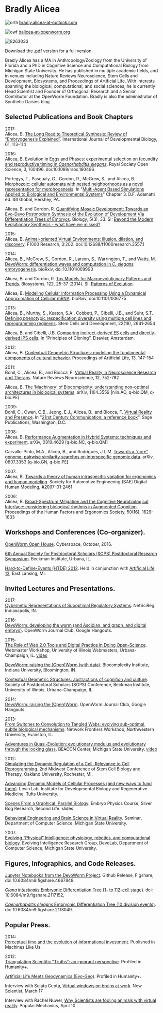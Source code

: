 # Bradly Alicea

![orth](https://user-images.githubusercontent.com/2716218/29792299-9c006dd0-8c05-11e7-9d11-ce67d78ec669.png) [bradly.alicea-at-outlook.com](bradly.alicea@outlook.com)

![owf](https://user-images.githubusercontent.com/2716218/29792323-ace12ea0-8c05-11e7-93e3-c104798e399b.png) [balicea-at-openworm.org](bradly.alicea@openworm.org)

![8263033](https://user-images.githubusercontent.com/2716218/29790202-9e23dcde-8bfe-11e7-88a4-3154dcb70106.png)

Download the [.pdf](https://independent.academia.edu/BradlyAlicea/CurriculumVitae) version for a full version.

Bradly Alicea has a MA in Anthropology/Zoology from the University of Florida and a PhD in Cognitive Science and Computational Biology from Michigan State University. He has published in multiple academic fields, and in venues including Nature Reviews Neuroscience, Stem Cells and Development, Biosystems, and Proceedings of Artificial Life. With interests spanning the biological, computational, and social sciences, he is currently Head Scientist and Founder of Orthogonal Research and a Senior Contributor at the OpenWorm Foundation. Bradly is also the administrator of Synthetic Daisies blog.

## Selected Publications and Book Chapters

2017:<br>
Alicea, B. [The Long Road to Theoretical Synthesis: Review of “Embryogenesis Explained”](http://www.ijdb.ehu.es/web/paper/170046ba/the-long-road-to-theoretical-synthesis). International Journal of Developmental Biology, 61, 113-114

2016:<br>
Alicea, B.  [Evolution in Eggs and Phases: experimental selection on fecundity and reproductive timing in _Caenorhabditis elegans_](http://rsos.royalsocietypublishing.org/content/3/11/160496.article-info). Royal Society Open Science, 3, 160496. doi:10.1098/rsos.160496

Portegys, T., Pascualy, G., Gordon, R., McGrew, S., and Alicea, B.  [Morphozoic: cellular automata with nested neighborhoods as a novel representation for morphogenesis](https://www.researchgate.net/publication/311738597_Morphozoic_Cellular_Automata_with_Nested_Neighborhoods_as_a_Metamorphic_Representation_of_Morphogenesis). In "[Multi-Agent Based Simulations Applied to Biological and Environmental Systems](http://www.igi-global.com/publish/call-for-papers/call-details/1951)" Chapter 3. D.F. Adamatti ed. IGI Global, Hershey, PA.

Alicea, B. and Gordon, R.  [Quantifying Mosaic Development: Towards an Evo-Devo Postmodern Synthesis of the Evolution of Development Via Differentiation Trees of Embryos](http://www.mdpi.com/2079-7737/5/3/33). Biology, 5(3), 33.  SI: [Beyond the Modern Evolutionary Synthesis - what have we missed?](http://www.mdpi.com/journal/biology/special_issues/modern_evolve)

2015:<br>
Alicea, B.  [Animal-oriented Virtual Environments: illusion, dilation, and discovery](http://f1000research.com/articles/3-202/v2). F1000 Research, 3:202. doi:10.12688/f1000research.3557.1

2014:<br>
Alicea, B., McGrew, S., Gordon, R., Larson, S., Warrington, T., and Watts, M.  [DevoWorm: differentiation waves and computation in _C. elegans_ embryogenesis](http://www.biorxiv.org/content/early/2014/10/03/009993). bioRxiv, doi:10.1101/009993

Alicea, B. and Gordon, R.  [Toy Models for Macroevolutionary Patterns and Trends](http://www.sciencedirect.com/science/article/pii/S0303264714001269). Biosystems, 122, 25-37 (2014). SI: [Patterns of Evolution](http://www.sciencedirect.com/science/journal/03032647/123).
 
Alicea, B.  [Modeling Cellular Information Processing Using a Dynamical Approximation of Cellular mRNA](http://biorxiv.org/content/early/2014/07/02/006775). bioRxiv, doi:10.1101/006775

2013:<br>
Alicea, B., Murthy, S., Keaton, S.A., Cobbett, P., Cibelli, J.B., and Suhr, S.T.  [Defining phenotypic respecification diversity using multiple cell lines and reprogramming regimens](https://www.academia.edu/4128193/Defining_the_Diversity_of_Phenotypic_Respecification_Using_Multiple_Cell_Lines_and_Reprogramming_Regimens). Stem Cells and Development, 22(19), 2641-2654

Alicea, B. and Cibelli, J.B.  [Comparing indirect-derived ES cells and directly-derived iPS cells](https://www.academia.edu/5128714/Comparing_SCNT-Derived_ESCs_and_iPSCs). In “Principles of Cloning”. Elsevier, Amsterdam.

2012:<br>
Alicea, B.  [Contextual Geometric Structures: modeling the fundamental components of cultural behavior](https://www.academia.edu/1553526/Contextual_Geometric_Structures_modeling_the_fundamental_components_of_cultural_behavior). Proceedings of Artificial Life, 13, 147-154

2011:<br>
Bohil, C., Alicea, B., and Biocca, F.  [Virtual Reality in Neuroscience Research and Therapy](https://www.academia.edu/3038280/Virtual_reality_in_neuroscience_research_and_therapy). Nature Reviews Neuroscience, 12, 752-762

Alicea, B.  [The ‘Machinery’ of Biocomplexity: understanding non-optimal architectures in biological systems](https://arxiv.org/abs/1104.3559). arXiv, 1104.3559 [nlin.AO, q-bio.QM, q-bio.PE]

2009:<br>
Bohil, C., Owen, C.B., Jeong, E.J., Alicea, B., and Biocca, F.  [Virtual Reality and Presence](https://www.researchgate.net/publication/263619590_Virtual_Reality_and_Presence). In "[21rst Century Communication: a reference book](https://us.sagepub.com/en-us/nam/21st-century-communication-a-reference-handbook/book230535)". Sage Publications, Washington, D.C.

2008:<br>
Alicea, B.  [Performance Augmentation in Hybrid Systems: techniques and experiment](http://arxiv.org/abs/0810.4629). arXiv, 0810.4629 [q-bio.NC, q-bio.QM]
 
Carvallo-Pinto, M.A., Alicea, B., and Rodrigues, J.L.M.  [Towards a “core” genome: pairwise similarity searches on interspecific genomic data](http://arxiv.org/abs/0807.3353). arXiv, 0807.3353 [q-bio.GN, q-bio.PE]

2007:<br>
Alicea, B.  [Towards a theory of human intraspecific variation for ergonomics and human modeling](http://papers.sae.org/2007-01-2461/). Society for Automotive Engineering (SAE) Digital Human Modeling, #2007-01-2461

2006:<br>
Alicea, B.  [Broad-Spectrum Mitigation and the Cognitive Neurobiological Interface: considering biological rhythms in Augmented Cognition](http://pro.sagepub.com/content/50/16/1629.full.pdf+html). Proceedings of the Human Factors and Ergonomics Society, 50(16), 1629-1633

## Workshops and Conferences (Co-organizer).

[OpenWorm Open House](http://blog.openworm.org/post/152092412210/announcing-the-openworm-open-house-2016). Cyberspace, October, 2016.

[6th Annual Society for Postdoctoral Scholars (SOPS) Postdoctoral Research Symposium](http://sops.beckman.illinois.edu/symposia/). Beckman Institute, Urbana, IL.
 
[Hard-to-Define-Events (HTDE) 2012](http://syntheticdaisies.blogspot.com/p/htde-workshop-2012.html). Held in conjunction with [Artificial Life 13](http://alife.org/conference/alife-13), East Lansing, MI.

## Invited Lectures and Presentations.

2017:<br>
[Cybernetic Representations of Suboptimal Regulatory Systems](https://figshare.com/articles/Cybernetic_Representations_of_Suboptimal_Regulatory_Systems/5084956). NetSciReg, Indianapolis, IN.

2016:<br>
[DevoWorm: developing the worm (and Ascidian, and graph, and digital embryo)](https://www.youtube.com/watch?v=UScuEonzYVs). OpenWorm Journal Club, Google Hangouts.

2015:<br>
[The Role of Web 2.0 Tools and Digital Practice in Doing Open-Science](https://www.academia.edu/16550776/The_Role_of_Web_2.0_Tools_and_Digital_Practice_in_Doing_Open-Science). Webmaster Workshop, University of Illinois Webmasters, Urbana-Champaign, IL. [video](https://mediaspace.illinois.edu/media/Web+Workshop++The+Role+of+Web+2.0+Too.+.+.+-+Nov+18+2015+02.01.09+PM/1_katndxhg/25369341)

[DevoWorm: raising the (Open)Worm (with data)](https://www.academia.edu/12170005/DevoWorm_developing_models_of_the_Open_Worm). Biocomplexity Institute, Indiana University, Bloomington, IN.

[Contextual Geometric Structures: abstractions of cognition and culture](https://www.academia.edu/10463051/Contextual_Geometric_Structures_abstractions_of_cognition_and_culture). Society of Postdoctoral Scholars (SOPS) Conference, Beckman Institute, University of Illinois, Urbana-Champaign, IL.

2014:<br>
[DevoWorm: raising the (Open)Worm](http://www.youtube.com/channel/UCF76f-eS1QW8OsnkOQFpp1g). OpenWorm Journal Club, Google Hangouts.
 
2013:<br>
[From Switches to Convolution to Tangled Webs: evolving sub-optimal, subtle biological mechanisms](https://www.academia.edu/5232331/From_Switches_to_Convolution_to_Tangled_Webs_evolving_sub-optimal_subtle_biological_mechanisms). Network Frontiers Workshop, Northwestern University, Evanston, IL.
 
[Adventures in Quasi-Evolution: evolutionary modulus and evolutionary through the looking glass](https://www.academia.edu/4136524/Adventures_in_Quasi-Evolution_evolutionary_modulus_and_evolutionary_through_the_looking_glass). BEACON Center, Michigan State University.  [video](https://www.youtube.com/watch?v=_PxJPvFR4-4)
 
2012:<br>
[Simulating the Dynamic Regulation of a Cell: Relevance to Cell Reprogramming](https://www.academia.edu/2429496/Simulating_the_Dynamic_Regulation_of_a_Cell_relevance_to_cellular_reprogramming). 2nd Midwest Conference of Stem Cell Biology and Therapy, Oakland University, Rochester, MI.
 
[Advancing Dynamic Models of Cellular Processes (and new ways to fund them)](https://www.academia.edu/4136564/Advancing_Dynamic_Models_of_Cellular_Processes_and_new_ways_to_fund_them_). Levin Lab, Institute for Developmental Biology and Regenerative Medicine, Tufts University.
 
[Scenes From a Graphical, Parallel Biology](https://www.academia.edu/2429518/Scenes_from_a_Graphical_Parallel_Biological_World). Embryo Physics Course, Silver Bog Research, Second Life.  slides
 
[Behavioral Engineering and Brain Science in Virtual Reality](https://www.academia.edu/4136542/Behavioral_Engineering_and_Brain_Science_in_Virtual_Reality). Seminar, Department of Computer Science, Michigan State University.

2007:<br>
[Evolving “Physical” Intelligence: physiology, robotics, and computational biology](https://www.academia.edu/1654229/Evolving_Physical_Intelligence_physiology_robotics_and_computational_biology). Evolving Intelligence Research Group, DevoLab, Department of Computer Science, Michigan State University.

## Figures, Infographics, and Code Releases.

[Jupyter Notebooks from the DevoWorm Project](https://search.datacite.org/works/10.6084/M9.FIGSHARE.4667848). Github Release, Figshare, doi:10.6084/m9.figshare.4667848.
 
[_Ciona intestinalis_ Embryonic Differentiation Tree (1- to 112-cell stage)](https://figshare.com/articles/C_intestinalis_Embryonic_Differentiation_Tree_1_to_112_cell_stage_/2117152). doi: 10.6084/m9.figshare.2117152, 

[_Caenorhabditis elegans_ Embryonic Differentiation Tree (10 division events)](https://figshare.com/articles/C_elegans_Embryonic_Differentiation_Tree_10_division_events_/2118049). doi:10.6084/m9.figshare.2118049.

## Popular Press.

2014:<br>
[Perceptual time and the evolution of informational investment](http://machineslikeus.com/news/perceptual-time-and-evolution-informational-investment). Published in Machines Like Us.
 
2012:<br>
[Triangulating Scientific "Truths": an ignorant perspective](http://hplusmagazine.com/2012/12/19/triangulating-scientific-truths-an-ignorant-perspective/). Profiled in Humanity+.  

[Artificial Life Meets Geodynamics (Evo-Geo)](http://hplusmagazine.com/2012/12/07/artificial-life-meets-geodynamics-evogeo/). Profiled in Humanity+.

Interview with Sujata Gupta, [Virtual windows on brains at work](https://www.academia.edu/4137539/Virtual_window_on_brains_at_work). New Scientist, March 17
 
Interview with Rachel Nuwer, [Why Scientists are fooling animals with virtual reality](https://www.academia.edu/4137526/Why_Scientists_Are_Fooling_Animals_With_Virtual_Reality). Popular Mechanics, April 10

